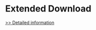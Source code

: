 # Extended Download
[>> Detailed information](https://secure.shareit.com/shareit/product.html?productid=300788062&affiliateid=200057808)